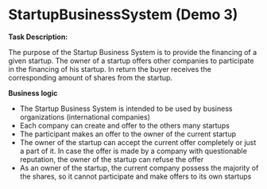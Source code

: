 # StartupBusinessSystem (Demo 3)
<div><strong>Task Description:</strong></div>
<p>The purpose of the Startup Business System is to provide the financing of a given startup.
The owner of a startup offers other companies to participate in the financing of his startup. In return the buyer receives the corresponding amount of shares from the startup.
</p>
<strong>Business logic</strong>
<ul>
<li>The Startup Business System is intended to be used by business organizations (international companies)</li>
<li>Each company can create and offer to the others many startups</li>
<li>The participant makes an offer to the owner of the current startup</li>
<li>The owner of the startup can accept the current offer completely or just a part of it. In case the offer is made by a company with questionable reputation, the owner of the startup can refuse the offer</li>
<li>As an owner of the startup, the current company possess the majority of the shares, so it  cannot participate and make offers to its own startups </li>
</ul>
